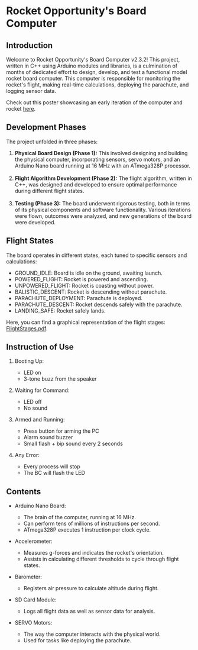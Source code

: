 
# Rocket Opportunity's **Board Computer**
## Introduction
Welcome to Rocket Opportunity's Board Computer v2.3.2! This project, written in C++ using Arduino modules and libraries, is a culmination of months of dedicated effort to design, develop, and test a functional model rocket board computer. This computer is responsible for monitoring the rocket's flight, making real-time calculations, deploying the parachute, and logging sensor data.

Check out this poster showcasing an early iteration of the computer and rocket <a href="https://drive.google.com/file/d/1Fb76lBiJfNJNnFR3AuLNGKqBDm8GRUav/view?usp=sharing">here</a>.

## Development Phases
The project unfolded in three phases:
1. <b>Physical Board Design (Phase 1):</b> This involved designing and building the physical computer, incorporating sensors, servo motors, and an Arduino Nano board running at 16 MHz with an ATmega328P processor.<br><br>
2. **Flight Algorithm Development (Phase 2):** The flight algorithm, written in C++, was designed and developed to ensure optimal performance during different flight states.<br><br>
3. **Testing (Phase 3):** The board underwent rigorous testing, both in terms of its physical components and software functionality. Various iterations were flown, outcomes were analyzed, and new generations of the board were developed.

## Flight States
The board operates in different states, each tuned to specific sensors and calculations:

- GROUND_IDLE: Board is idle on the ground, awaiting launch.
- POWERED_FLIGHT: Rocket is powered and ascending.
- UNPOWERED_FLIGHT: Rocket is coasting without power.
- BALISTIC_DESCENT: Rocket is descending without parachute.
- PARACHUTE_DEPLOYMENT: Parachute is deployed.
- PARACHUTE_DESCENT: Rocket descends safely with the parachute.
- LANDING_SAFE: Rocket safely lands.

Here, you can find a graphical representation of the flight stages: <a href="https://drive.google.com/file/d/1HfgYe8Wp4lQ2HgKxz4R57NoND0g4JFa2/view?usp=drive_link">FlightStages.pdf</a>.


## Instruction of Use
1. Booting Up:
      - LED on
      - 3-tone buzz from the speaker

2. Waiting for Command:
      - LED off
      - No sound

3. Armed and Running:
      - Press button for arming the PC
      - Alarm sound buzzer
      - Small flash + bip sound every 2 seconds
      
4. Any Error:
      - Every process will stop
      - The BC will flash the LED

## Contents
- Arduino Nano Board:

     - The brain of the computer, running at 16 MHz.
     - Can perform tens of millions of instructions per second.
     - ATmega328P executes 1 instruction per clock cycle.

- Accelerometer:

     - Measures g-forces and indicates the rocket's orientation.
     - Assists in calculating different thresholds to cycle through flight states.

- Barometer:

     - Registers air pressure to calculate altitude during flight.

- SD Card Module:

     - Logs all flight data as well as sensor data for analysis.

- SERVO Motors:

     - The way the computer interacts with the physical world.
     - Used for tasks like deploying the parachute.
